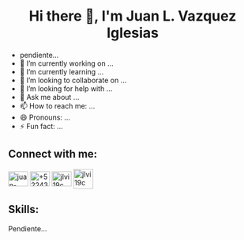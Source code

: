 <h1 align="center">Hi there 👋, I'm Juan L. Vazquez Iglesias</h1>

- pendiente...
- 🔭 I’m currently working on ...
- 🌱 I’m currently learning ...
- 👯 I’m looking to collaborate on ...
- 🤔 I’m looking for help with ...
- 💬 Ask me about ...
- 📫 How to reach me: ...
- 😄 Pronouns: ...
- ⚡ Fun fact: ...

<h2 align="left">Connect with me:</h2>
<p align="left">
<a href="https://www.linkedin.com/in/juan-leonel-vazquez-iglesias-74b553230/" target="_blank"><img align="center" src="https://raw.githubusercontent.com/rahuldkjain/github-profile-readme-generator/master/src/images/icons/Social/linked-in-alt.svg" alt="juan-leonel-vazquez-iglesias-74b553230" height="30" width="40" /></a>
<a href="https://wa.me/522431219195?text=Hola+Juan+Leonel%21" target="_blank"><img align="center" src="https://raw.githubusercontent.com/rahuldkjain/github-profile-readme-generator/master/src/images/icons/Social/whatsapp.svg" alt="+522431219195" height="30" width="40" /></a>
<a href="https://www.instagram.com/jlvi19c" target="_blank"><img align="center" src="https://raw.githubusercontent.com/rahuldkjain/github-profile-readme-generator/master/src/images/icons/Social/instagram.svg" alt="jlvi19c" height="30" width="40" /></a>
 <a href="mailto: vazquez.juan.1fm@gmail.com" target="_blank"><img align="center" src="https://cdn.icon-icons.com/icons2/1011/PNG/512/Gmail_icon-icons.com_75706.png" alt="jlvi19c" height="40" width="40" /></a>
 </p>

<h2 align="left">Skills:</h2>
<p>Pendiente...</p>
